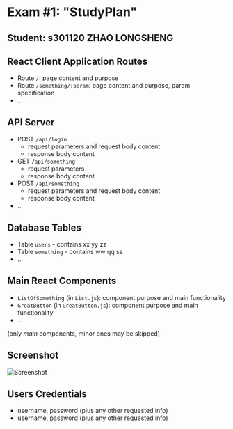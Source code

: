 # Exam #1: "StudyPlan"

## Student: s301120 ZHAO LONGSHENG

## React Client Application Routes

-   Route `/`: page content and purpose
-   Route `/something/:param`: page content and purpose, param specification
-   ...

## API Server

-   POST `/api/login`
    -   request parameters and request body content
    -   response body content
-   GET `/api/something`
    -   request parameters
    -   response body content
-   POST `/api/something`
    -   request parameters and request body content
    -   response body content
-   ...

## Database Tables

-   Table `users` - contains xx yy zz
-   Table `something` - contains ww qq ss
-   ...

## Main React Components

-   `ListOfSomething` (in `List.js`): component purpose and main functionality
-   `GreatButton` (in `GreatButton.js`): component purpose and main functionality
-   ...

(only _main_ components, minor ones may be skipped)

## Screenshot

![Screenshot](./img/screenshot.jpg)

## Users Credentials

-   username, password (plus any other requested info)
-   username, password (plus any other requested info)
